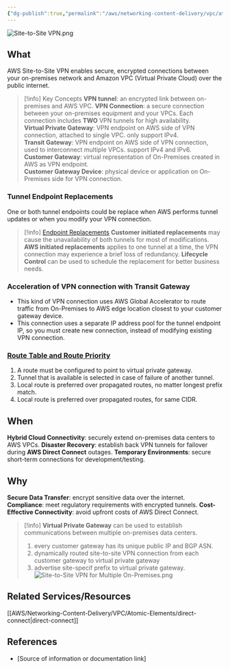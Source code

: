```yaml
---
{"dg-publish":true,"permalink":"/aws/networking-content-delivery/vpc/atomic-elements/site-to-site-vpn/","title":"Site-to-Site VPN"}
---
```


![Site-to-Site VPN.png](/img/user/AWS/Networking-Content-Delivery/VPC/png/Atomic-Elements/Site-to-Site%20VPN.png)
## What
AWS Site-to-Site VPN enables secure, encrypted connections between your on-premises network and Amazon VPC (Virtual Private Cloud) over the public internet.

>[!info] Key Concepts
>**VPN tunnel**: an encrypted link between on-premises and AWS VPC.
>**VPN Connection**: a secure connection between your on-premises equipment and your VPCs. Each connection includes **TWO** VPN tunnels for high availability.\
>**Virtual Private Gateway**: VPN endpoint on AWS side of VPN connection, attached to single VPC. only support IPv4. \
>**Transit Gateway**: VPN endpoint on AWS side of VPN connection, used to interconnect multiple VPCs. support IPv4 and IPv6. \
>**Customer Gateway**: virtual representation of On-Premises created in AWS as VPN endpoint.\
>**Customer Gateway Device**: physical device or application on On-Premises side for VPN connection.

### Tunnel Endpoint Replacements
One or both tunnel endpoints could be replace when AWS performs tunnel updates or when you modify your VPN connection.
>[!info] [Endpoint Replacements](https://docs.aws.amazon.com/vpn/latest/s2svpn/endpoint-replacements.html)
>**Customer initiated replacements** may cause the unavailability of both tunnels for most of modifications.
>**AWS initiated replacements** applies to one tunnel at a time, the VPN connection may experience a brief loss of redundancy.
>**Lifecycle Control** can be used to schedule the replacement for better business needs.

### Acceleration of VPN connection with Transit Gateway
- This kind of VPN connection uses AWS Global Accelerator to route traffic from On-Premises to AWS edge location closest to your customer gateway device.
- This connection uses a separate IP address pool for the tunnel endpoint IP, so you must create new connection, instead of modifying existing VPN connection.

### [Route Table and Route Priority](https://docs.aws.amazon.com/vpn/latest/s2svpn/vpn-route-priority.html)
1. A route must be configured to point to virtual private gateway.
2. Tunnel that is available is selected in case of failure of another tunnel.
3. Local route is preferred over propagated routes, no matter longest prefix match.
4. Local route is preferred over propagated routes, for same CIDR.

## When
**Hybrid Cloud Connectivity**: securely extend on-premises data centers to AWS VPCs.
**Disaster Recovery**: establish back VPN tunnels for failover during **AWS Direct Connect** outages.
**Temporary Environments**: secure short-term connections for development/testing.

## Why
**Secure Data Transfer**: encrypt sensitive data over the internet.
**Compliance**: meet regulatory requirements with encrypted tunnels.
**Cost-Effective Connectivity**: avoid upfront costs of AWS Direct Connect.


>[!info] **Virtual Private Gateway** can be used to establish communications between multiple on-premises data centers.
>1. every customer gateway has its unique public IP and BGP ASN.
>2. dynamically routed site-to-site VPN connection from each customer gateway to virtual private gateway
>3. advertise site-specif prefix to virtual private gateway.
>![Site-to-Site VPN for Multiple On-Premises.png](/img/user/AWS/Networking-Content-Delivery/VPC/png/Atomic-Elements/Site-to-Site%20VPN%20for%20Multiple%20On-Premises.png)

## Related Services/Resources
[[AWS/Networking-Content-Delivery/VPC/Atomic-Elements/direct-connect\|direct-connect]]  

## References
- [Source of information or documentation link]
